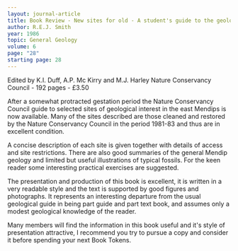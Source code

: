```yaml
---
layout: journal-article
title: Book Review - New sites for old - A student's guide to the geology of the east Mendips.
author: R.E.J. Smith
year: 1986
topic: General Geology
volume: 6
page: "28"
starting page: 28
---
```

Edited by K.I. Duff, A.P. Mc Kirry and M.J. Harley
Nature Conservancy Council - 192 pages - £3.50

After a somewhat protracted gestation period the Nature Conservancy Council guide to selected sites of geological interest in the east Mendips is now available. Many of the sites described are those cleaned and restored by the Nature Conservancy Council in the period 1981-83 and thus are in excellent condition.

A concise description of each site is given together with details of access and site restrictions. There are also good summaries of the general Mendip geology and limited but useful illustrations of typical fossils. For the keen reader some interesting practical exercises are suggested.

The presentation and production of this book is excellent, it is written in a very readable style and the text is supported by good figures and photographs. It represents an interesting departure from the usual geological guide in being part guide and part text book, and assumes only a modest geological knowledge of the reader.

Many members will find the information in this book useful and it's style of presentation attractive, I recommend you try to pursue a copy and consider it before spending your next Book Tokens.